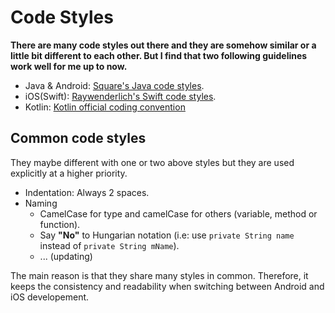 # Code Styles

**There are many code styles out there and they are somehow similar or a little bit different to each other.
But I find that two following guidelines work well for me up to now.**
* Java & Android: [Square's Java code styles](https://github.com/mcrafts/java-code-styles).
* iOS(Swift): [Raywenderlich's Swift code styles](https://github.com/raywenderlich/swift-style-guide).
* Kotlin: [Kotlin official coding convention](https://kotlinlang.org/docs/reference/coding-conventions.html)  

## Common code styles
They maybe different with one or two above styles but they are used explicitly at a higher priority.    
* Indentation: Always 2 spaces.  
* Naming  
  * CamelCase for type and camelCase for others (variable, method or function).
  * Say **"No"** to Hungarian notation (i.e: use `private String name` instead of `private String mName`).  
  * ... (updating)

The main reason is that they share many styles in common. 
Therefore, it keeps the consistency and readability when switching between Android and iOS developement.


